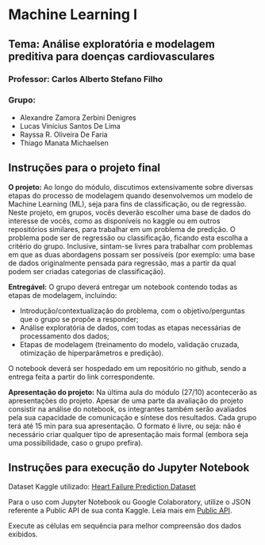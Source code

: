 # Machine Learning I
## Tema: Análise exploratória e modelagem preditiva para doenças cardiovasculares

### Professor: Carlos Alberto Stefano Filho

### Grupo:

- Alexandre Zamora Zerbini Denigres
- Lucas Vinícius Santos De Lima
- Rayssa R. Oliveira De Faria
- Thiago Manata Michaelsen

## Instruções para o projeto final

**O projeto:** Ao longo do módulo, discutimos extensivamente sobre diversas etapas do processo de modelagem quando desenvolvemos um modelo de Machine Learning (ML), seja para fins de classificação, ou de regressão. Neste projeto, em grupos, vocês deverão escolher uma base de dados do interesse de vocês, como as disponíveis no kaggle ou em outros repositórios similares, para trabalhar em um problema de predição. O problema pode ser de regressão ou classificação, ficando esta escolha a critério do grupo. Inclusive, sintam-se livres para trabalhar com problemas em que as duas abordagens possam ser possíveis (por exemplo: uma base de dados originalmente pensada para regressão, mas a partir da qual podem ser criadas categorias de classificação).

**Entregável:** O grupo deverá entregar um notebook contendo todas as etapas de modelagem, incluindo:

*   Introdução/contextualização do problema, com o objetivo/perguntas que o grupo se propõe a responder;
*   Análise exploratória de dados, com todas as etapas necessárias de processamento dos dados;
*   Etapas de modelagem (treinamento do modelo, validação cruzada, otimização de hiperparâmetros e predição).

O notebook deverá ser hospedado em um repositório no github, sendo a entrega feita a partir do link correspondente.

**Apresentação do projeto:** Na última aula do módulo (27/10) acontecerão as apresentações do projeto. Apesar de uma parte da avaliação do projeto consistir na análise do notebook, os integrantes também serão avaliados pela sua capacidade de comunicação e síntese dos resultados. Cada grupo terá até 15 min para sua apresentação. O formato é livre, ou seja: não é necessário criar qualquer tipo de apresentação mais formal (embora seja uma possibilidade, caso o grupo prefira).

## Instruções para execução do Jupyter Notebook

Dataset Kaggle utilizado: [Heart Failure Prediction Dataset](https://www.kaggle.com/datasets/fedesoriano/heart-failure-prediction 'Kaggle')

Para o uso com Jupyter Notebook ou Google Colaboratory, utilize o JSON referente a Public API de sua conta Kaggle. Leia mais em [Public API](https://www.kaggle.com/docs/api 'Kaggle').

Execute as células em sequência para melhor compreensão dos dados exibidos.
